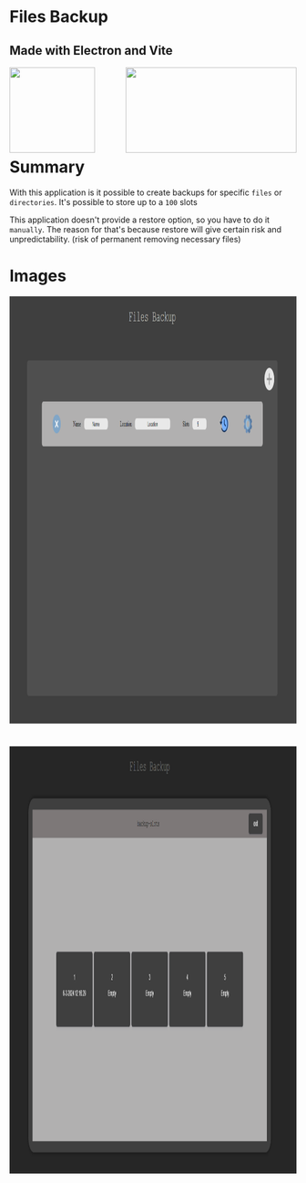 # Files Backup
## Made with Electron and Vite

<img align="left" src="https://upload.wikimedia.org/wikipedia/commons/thumb/9/91/Electron_Software_Framework_Logo.svg/2048px-Electron_Software_Framework_Logo.svg.png" width= 150 height= 150>
<img align="right" src="https://upload.wikimedia.org/wikipedia/commons/f/f1/Vitejs-logo.svg" width= 300 height=150>
<br><br><br><br><br><br><br>
  
# Summary

With this application is it possible to create backups for specific  ```files``` or  ```directories```.
It's possible to store up to a ```100``` slots

This application doesn't provide a restore option, so you have to do it ```manually```.
The reason for that's because restore will give certain risk and unpredictability. (risk of permanent removing necessary files)

# Images
<div style="display: flex; gap: 40px; flex-direction: column; align-items: center;">
    <img src="./markdown/images/profiles.png" width=1000 height=750 alt=profiles>
    <img src="./markdown/images/slots.png" width=1000 height=750 alt=slots>
</div>
